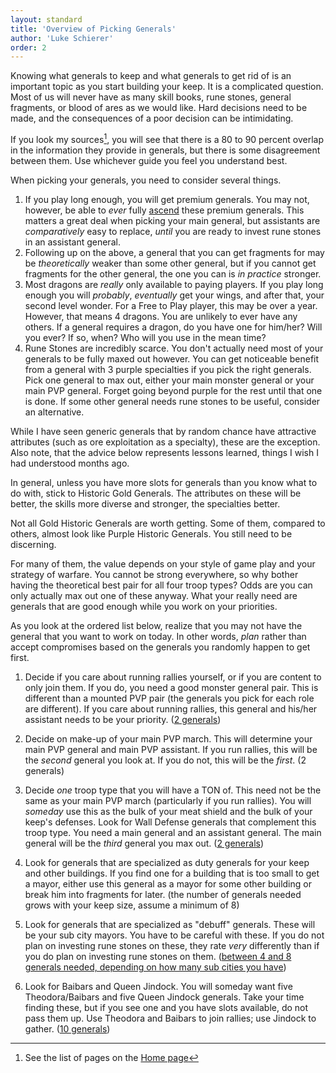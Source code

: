 ```yaml
---
layout: standard
title: 'Overview of Picking Generals'
author: 'Luke Schierer'
order: 2
---
```


Knowing what generals to keep and what generals to get rid of is an important
topic as you start building your keep. It is a complicated question. Most of
us will never have as many skill books, rune stones, general fragments, or
blood of ares as we would like. Hard decisions need to be made, and the
consequences of a poor decision can be intimidating.

If you look my sources[^230107-1], you will see that there is a 80 to 90 percent overlap in
the information they provide in generals, but there is some disagreement
between them. Use whichever guide you feel you understand best.

[^230107-1]: See the list of pages on the [Home page][]

[Home page]: /

When picking your generals, you need to consider several things.

1. If you play long enough, you will get premium generals. You may not,
   however, be able to _ever_ fully [ascend][] these premium generals. This
   matters a great deal when picking your main general, but assistants are
   _comparatively_ easy to replace, _until_ you are ready to invest rune stones
   in an assistant general.
1. Following up on the above, a general that you can get fragments for may be
   _theoretically_ weaker than some other general, but if you cannot get
   fragments for the other general, the one you can is _in practice_ stronger.
1. Most dragons are _really_ only available to paying players. If you play
   long enough you will _probably_, _eventually_ get your wings, and after
   that, your second level wonder. For a Free to Play player, this may be over
   a year. However, that means 4 dragons. You are unlikely to ever have any
   others. If a general requires a dragon, do you have one for him/her? Will
   you ever? If so, when? Who will you use in the mean time?
1. Rune Stones are incredibly scarce. You don't actually need most of your
   generals to be fully maxed out however. You can get noticeable benefit from
   a general with 3 purple specialties if you pick the right generals. Pick
   one general to max out, either your main monster general or your main PVP
   general. Forget going beyond purple for the rest until that one is done.
   If some other general needs rune stones to be useful, consider an
   alternative.

While I have seen generic generals that by random chance have attractive
attributes (such as ore exploitation as a specialty), these are the exception.
Also note, that the advice below represents lessons learned, things I wish I
had understood months ago.

[ascend]: ../../reference/glossary/#ascend

In general, unless you have more slots for generals than you know what to do
with, stick to Historic Gold Generals. The attributes on these will be better,
the skills more diverse and stronger, the specialties better.

Not all Gold Historic Generals are worth getting. Some of them, compared to
others, almost look like Purple Historic Generals. You still need to be
discerning.

For many of them, the value depends on your style of game play and your
strategy of warfare. You cannot be strong everywhere, so why bother having the
theoretical best pair for all four troop types? Odds are you can only actually
max out one of these anyway. What your really need are generals that are good
enough while you work on your priorities.

As you look at the ordered list below, realize that you may not have the
general that you want to work on today. In other words, _plan_ rather than
accept compromises based on the generals you randomly happen to get first.

1. Decide if you care about running rallies yourself, or if you are content to
   only join them. If you do, you need a good monster general pair. This is
   different than a mounted PVP pair (the generals you pick for each role are
   different). If you care about running rallies, this general and his/her
   assistant needs to be your priority. ([2 generals](../mounted/))

2. Decide on make-up of your main PVP march. This will determine your main PVP
   general and main PVP assistant. If you run rallies, this will be the _second_
   general you look at. If you do not, this will be the _first_. (2 generals)

3. Decide _one_ troop type that you will have a TON of. This need not be the
   same as your main PVP march (particularly if you run rallies). You will
   _someday_ use this as the bulk of your meat shield and the bulk of your keep's
   defenses. Look for Wall Defense generals that complement this troop type.
   You need a main general and an assistant general. The main general will be
   the _third_ general you max out. ([2 generals](../wall/))

4. Look for generals that are specialized as duty generals for your keep and
   other buildings. If you find one for a building that is too small to get a
   mayor, either use this general as a mayor for some other building or break
   him into fragments for later. (the number of generals needed grows with
   your keep size, assume a minimum of 8)

5. Look for generals that are specialized as "debuff" generals. These will be
   your sub city mayors. You have to be careful with these. If you do not
   plan on investing rune stones on these, they rate _very_ differently than if
   you do plan on investing rune stones on them. ([between 4 and 8 generals
   needed, depending on how many sub cities you have](../mayors/))

6. Look for Baibars and Queen Jindock. You will someday want five
   Theodora/Baibars and five Queen Jindock generals. Take your time finding these,
   but if you see one and you have slots available, do not pass them up. Use
   Theodora and Baibars to join rallies; use Jindock to gather. ([10 generals](../misc/))
